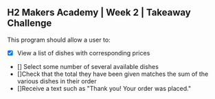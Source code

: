 ## H2 Makers Academy | Week 2 | Takeaway Challenge

This program should allow a user to:
- [x] View a list of dishes with corresponding prices
- [] Select some number of several available dishes
- []Check that the total they have been given matches the sum of the various dishes in their order
- []Receive a text such as "Thank you! Your order was placed."